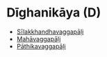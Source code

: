 # Dīghanikāya (D)

* [Sīlakkhandhavaggapāḷi](6D.md)
* [Mahāvaggapāḷi](7D.md)
* [Pāthikavaggapāḷi](8D.md)
